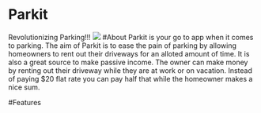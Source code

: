 # Parkit
Revolutionizing Parking!!!
<img src="https://img.shields.io/badge/platform-web%20%7C%20iOS%20%7C%20Android-blue.svg">
#About
Parkit is your go to app when it comes to parking. The aim of Parkit is to ease the pain of parking by allowing homeowners to rent out their driveways for an alloted amount of time. It is also a great source to make passive income. The owner can make money by renting out their driveway while they are at work or on vacation. Instead of paying $20 flat rate you can pay half that while the homeowner makes a nice sum.

#Features
